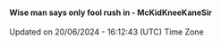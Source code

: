 #### Wise man says only fool rush in - McKidKneeKaneSir
Updated on 20/06/2024 - 16:12:43 (UTC) Time Zone

